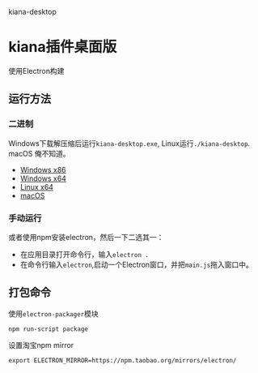 kiana-desktop
# kiana插件桌面版

使用Electron构建

## 运行方法 ##

### 二进制 ###
Windows下载解压缩后运行`kiana-desktop.exe`, Linux运行`./kiana-desktop`. macOS 俺不知道。
* [Windows x86](https://github.com/BennyThink/kiana-desktop/raw/master/dist/kiana-desktop-win32-ia32)
* [Windows x64](https://github.com/BennyThink/kiana-desktop/raw/master/dist/kiana-desktop-linux-x64.7z)
* [Linux x64](https://github.com/BennyThink/kiana-desktop/raw/master/dist/kiana-desktop-linux-x64.7z)
* [macOS](https://github.com/BennyThink/kiana-desktop/raw/master/dist/kiana-desktop-darwin-x64.7z)

### 手动运行 ###
或者使用npm安装electron，然后一下二选其一：
* 在应用目录打开命令行，输入`electron .`
* 在命令行输入`electron`,启动一个Electron窗口，并把`main.js`拖入窗口中。

## 打包命令 ##
使用`electron-packager`模块

`npm run-script package`

设置淘宝npm mirror

`export ELECTRON_MIRROR=https://npm.taobao.org/mirrors/electron/`
